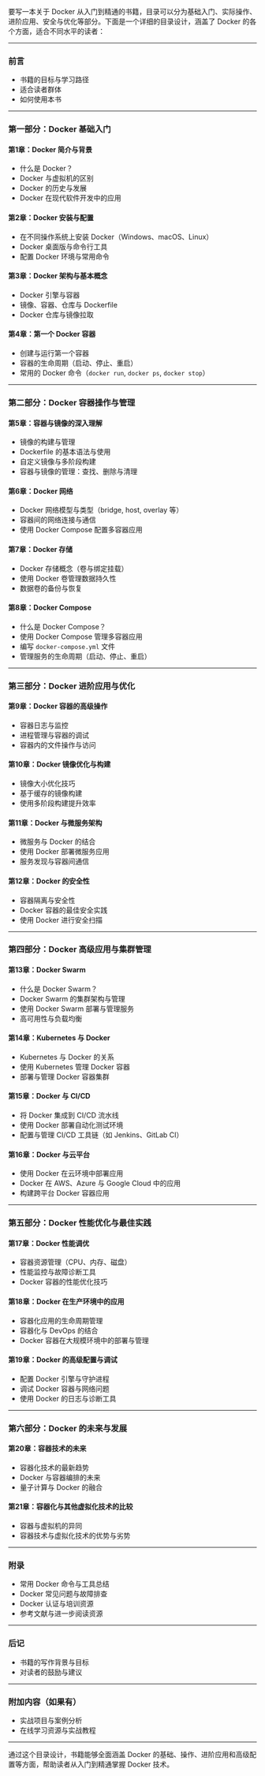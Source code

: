 要写一本关于 Docker 从入门到精通的书籍，目录可以分为基础入门、实际操作、进阶应用、安全与优化等部分。下面是一个详细的目录设计，涵盖了 Docker 的各个方面，适合不同水平的读者：

---

### **前言**

* 书籍的目标与学习路径
* 适合读者群体
* 如何使用本书

---

### **第一部分：Docker 基础入门**

#### 第1章：Docker 简介与背景

* 什么是 Docker？
* Docker 与虚拟机的区别
* Docker 的历史与发展
* Docker 在现代软件开发中的应用

#### 第2章：Docker 安装与配置

* 在不同操作系统上安装 Docker（Windows、macOS、Linux）
* Docker 桌面版与命令行工具
* 配置 Docker 环境与常用命令

#### 第3章：Docker 架构与基本概念

* Docker 引擎与容器
* 镜像、容器、仓库与 Dockerfile
* Docker 仓库与镜像拉取

#### 第4章：第一个 Docker 容器

* 创建与运行第一个容器
* 容器的生命周期（启动、停止、重启）
* 常用的 Docker 命令（`docker run`, `docker ps`, `docker stop`）

---

### **第二部分：Docker 容器操作与管理**

#### 第5章：容器与镜像的深入理解

* 镜像的构建与管理
* Dockerfile 的基本语法与使用
* 自定义镜像与多阶段构建
* 容器与镜像的管理：查找、删除与清理

#### 第6章：Docker 网络

* Docker 网络模型与类型（bridge, host, overlay 等）
* 容器间的网络连接与通信
* 使用 Docker Compose 配置多容器应用

#### 第7章：Docker 存储

* Docker 存储概念（卷与绑定挂载）
* 使用 Docker 卷管理数据持久性
* 数据卷的备份与恢复

#### 第8章：Docker Compose

* 什么是 Docker Compose？
* 使用 Docker Compose 管理多容器应用
* 编写 `docker-compose.yml` 文件
* 管理服务的生命周期（启动、停止、重启）

---

### **第三部分：Docker 进阶应用与优化**

#### 第9章：Docker 容器的高级操作

* 容器日志与监控
* 进程管理与容器的调试
* 容器内的文件操作与访问

#### 第10章：Docker 镜像优化与构建

* 镜像大小优化技巧
* 基于缓存的镜像构建
* 使用多阶段构建提升效率

#### 第11章：Docker 与微服务架构

* 微服务与 Docker 的结合
* 使用 Docker 部署微服务应用
* 服务发现与容器间通信

#### 第12章：Docker 的安全性

* 容器隔离与安全性
* Docker 容器的最佳安全实践
* 使用 Docker 进行安全扫描

---

### **第四部分：Docker 高级应用与集群管理**

#### 第13章：Docker Swarm

* 什么是 Docker Swarm？
* Docker Swarm 的集群架构与管理
* 使用 Docker Swarm 部署与管理服务
* 高可用性与负载均衡

#### 第14章：Kubernetes 与 Docker

* Kubernetes 与 Docker 的关系
* 使用 Kubernetes 管理 Docker 容器
* 部署与管理 Docker 容器集群

#### 第15章：Docker 与 CI/CD

* 将 Docker 集成到 CI/CD 流水线
* 使用 Docker 部署自动化测试环境
* 配置与管理 CI/CD 工具链（如 Jenkins、GitLab CI）

#### 第16章：Docker 与云平台

* 使用 Docker 在云环境中部署应用
* Docker 在 AWS、Azure 与 Google Cloud 中的应用
* 构建跨平台 Docker 容器应用

---

### **第五部分：Docker 性能优化与最佳实践**

#### 第17章：Docker 性能调优

* 容器资源管理（CPU、内存、磁盘）
* 性能监控与故障诊断工具
* Docker 容器的性能优化技巧

#### 第18章：Docker 在生产环境中的应用

* 容器化应用的生命周期管理
* 容器化与 DevOps 的结合
* Docker 容器在大规模环境中的部署与管理

#### 第19章：Docker 的高级配置与调试

* 配置 Docker 引擎与守护进程
* 调试 Docker 容器与网络问题
* 使用 Docker 的日志与诊断工具

---

### **第六部分：Docker 的未来与发展**

#### 第20章：容器技术的未来

* 容器化技术的最新趋势
* Docker 与容器编排的未来
* 量子计算与 Docker 的融合

#### 第21章：容器化与其他虚拟化技术的比较

* 容器与虚拟机的异同
* 容器技术与虚拟化技术的优势与劣势

---

### **附录**

* 常用 Docker 命令与工具总结
* Docker 常见问题与故障排查
* Docker 认证与培训资源
* 参考文献与进一步阅读资源

---

### **后记**

* 书籍的写作背景与目标
* 对读者的鼓励与建议

---

### **附加内容（如果有）**

* 实战项目与案例分析
* 在线学习资源与实战教程

---

通过这个目录设计，书籍能够全面涵盖 Docker 的基础、操作、进阶应用和高级配置等方面，帮助读者从入门到精通掌握 Docker 技术。
